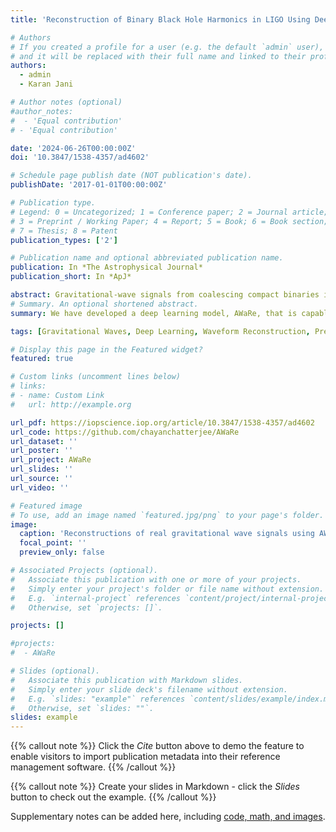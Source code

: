 ```yaml
---
title: 'Reconstruction of Binary Black Hole Harmonics in LIGO Using Deep Learning'

# Authors
# If you created a profile for a user (e.g. the default `admin` user), write the username (folder name) here
# and it will be replaced with their full name and linked to their profile.
authors:
  - admin
  - Karan Jani

# Author notes (optional)
#author_notes:
#  - 'Equal contribution'
# - 'Equal contribution'

date: '2024-06-26T00:00:00Z'
doi: '10.3847/1538-4357/ad4602'

# Schedule page publish date (NOT publication's date).
publishDate: '2017-01-01T00:00:00Z'

# Publication type.
# Legend: 0 = Uncategorized; 1 = Conference paper; 2 = Journal article;
# 3 = Preprint / Working Paper; 4 = Report; 5 = Book; 6 = Book section;
# 7 = Thesis; 8 = Patent
publication_types: ['2']

# Publication name and optional abbreviated publication name.
publication: In *The Astrophysical Journal*
publication_short: In *ApJ*

abstract: Gravitational-wave signals from coalescing compact binaries in the LIGO and Virgo interferometers are primarily detected by the template-based matched filtering method. While this method is optimal for stationary and Gaussian data scenarios, its sensitivity is often affected by nonstationary noise transients in the detectors. Moreover, most of the current searches do not account for the effects of precession of black hole spins and higher-order waveform harmonics, focusing solely on the leading-order quadrupolar modes. This limitation impacts our search for interesting astrophysical sources, such as intermediate-mass black hole binaries and hierarchical mergers. Here we show, for the first time, that deep learning can be used for accurate waveform reconstruction of precessing binary black hole signals with higher-order modes. This approach can also be adapted into a rapid trigger generation algorithm to enhance online searches. Our model, tested on simulated injections in real LIGO noise from the third observing run (2019–2020) achieved a high degree of overlap with injected signals. This accuracy was consistent across a wide range of black hole masses and spin configurations chosen for this study. When applied to real gravitational-wave events, our model's reconstructions achieved between 85% and 98% overlap with those obtained by Coherent WaveBurst (unmodeled) and LALInference (modeled) analyses. These results suggest that deep learning is a potent tool for analyzing signals from a diverse catalog of compact binaries.
# Summary. An optional shortened abstract.
summary: We have developed a deep learning model, AWaRe, that is capable of producing accurate reconstructions of gravitational wave signals from real LIGO data. We demonstrate that the model is robust against complex waveform systematics like precession and the presence of higher multipoles.

tags: [Gravitational Waves, Deep Learning, Waveform Reconstruction, Precession, Higher-order modes] 

# Display this page in the Featured widget?
featured: true

# Custom links (uncomment lines below)
# links:
# - name: Custom Link
#   url: http://example.org

url_pdf: https://iopscience.iop.org/article/10.3847/1538-4357/ad4602
url_code: https://github.com/chayanchatterjee/AWaRe
url_dataset: ''
url_poster: ''
url_project: AWaRe
url_slides: ''
url_source: ''
url_video: ''

# Featured image
# To use, add an image named `featured.jpg/png` to your page's folder.
image:
  caption: 'Reconstructions of real gravitational wave signals using AWaRe'
  focal_point: ''
  preview_only: false

# Associated Projects (optional).
#   Associate this publication with one or more of your projects.
#   Simply enter your project's folder or file name without extension.
#   E.g. `internal-project` references `content/project/internal-project/index.md`.
#   Otherwise, set `projects: []`.

projects: []

#projects:
#  - AWaRe

# Slides (optional).
#   Associate this publication with Markdown slides.
#   Simply enter your slide deck's filename without extension.
#   E.g. `slides: "example"` references `content/slides/example/index.md`.
#   Otherwise, set `slides: ""`.
slides: example
---
```


{{% callout note %}}
Click the _Cite_ button above to demo the feature to enable visitors to import publication metadata into their reference management software.
{{% /callout %}}

{{% callout note %}}
Create your slides in Markdown - click the _Slides_ button to check out the example.
{{% /callout %}}

Supplementary notes can be added here, including [code, math, and images](https://wowchemy.com/docs/writing-markdown-latex/).

